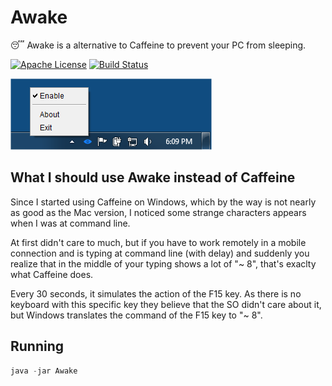# Awake #

:sleeping: Awake is a alternative to Caffeine to prevent your PC from sleeping.

[![Apache License](http://img.shields.io/badge/license-ASL-blue.svg)](https://github.com/genyherrera/Awake/blob/master/LICENSE)
[![Build Status](https://travis-ci.org/genyherrera/Awake.svg)](https://travis-ci.org/genyherrera/Awake)

![Screenshots](scr1.png)

## What I should use Awake instead of Caffeine ##

Since I started using Caffeine on Windows, which by the way is not nearly as good as the Mac version, I noticed some strange characters appears when I was at command line.

At first didn't care to much, but if you have to work remotely in a mobile connection and is typing at command line (with delay) and suddenly you realize that in the middle of your typing shows a lot of "~ 8", that's exaclty what Caffeine does.

Every 30 seconds, it simulates the action of the F15 key. As there is no keyboard with this specific key they believe that the SO didn't care about it, but Windows translates the command of the F15 key to "~ 8".

## Running ##

```java
java -jar Awake
```
